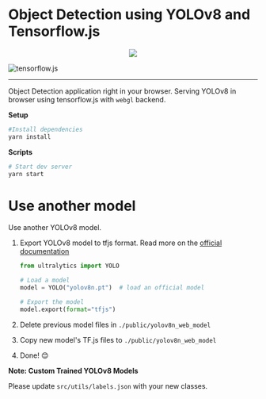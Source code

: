 # Object Detection using YOLOv8 and Tensorflow.js

<p align="center">
  <img src="./sample.png" />
</p>

![tensorflow.js](https://img.shields.io/badge/tensorflow.js-white?logo=tensorflow)

---

Object Detection application right in your browser. Serving YOLOv8 in browser using tensorflow.js
with `webgl` backend.

**Setup**

```bash
#Install dependencies
yarn install
```

**Scripts**

```bash
# Start dev server
yarn start
```

# Use another model

Use another YOLOv8 model.

1. Export YOLOv8 model to tfjs format. Read more on the [official documentation](https://docs.ultralytics.com/tasks/detection/#export)

   ```python
   from ultralytics import YOLO

   # Load a model
   model = YOLO("yolov8n.pt")  # load an official model

   # Export the model
   model.export(format="tfjs")
   ```

2. Delete previous model files in `./public/yolov8n_web_model`
3. Copy new model's TF.js files to `./public/yolov8n_web_model`
4. Done! 😊

**Note: Custom Trained YOLOv8 Models**

Please update `src/utils/labels.json` with your new classes.
